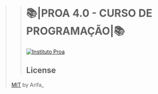 > > #  :books:|PROA 4.0 - CURSO DE PROGRAMAÇÃO|:books:
> > [![Instituto Proa](https://github.com/LucasArifa/PROA4.0/blob/master/proa.png)](https://www.proa.org.br/)
> > ## License
>[MIT](https://choosealicense.com/licenses/mit/) by Arifa_
